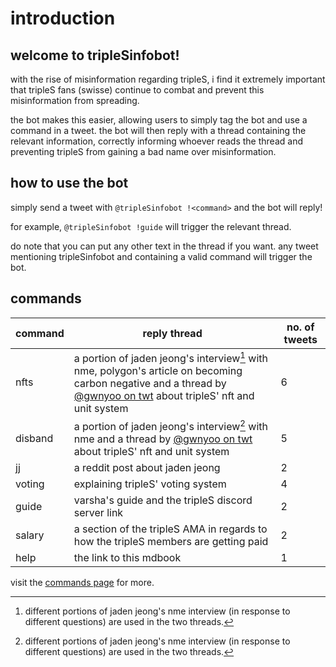 # introduction

## welcome to tripleSinfobot!
with the rise of misinformation regarding tripleS, i find it extremely important that tripleS fans (swisse) continue to combat and prevent this misinformation from spreading. 

the bot makes this easier, allowing users to simply tag the bot and use a command in a tweet. the bot will then reply with a thread containing the relevant information, correctly informing whoever reads the thread and preventing tripleS from gaining a bad name over misinformation.

## how to use the bot
simply send a tweet with `@tripleSinfobot !<command>` and the bot will reply! 

for example, `@tripleSinfobot !guide` will trigger the relevant thread.

do note that you can put any other text in the thread if you want. any tweet mentioning tripleSinfobot and containing a valid command will trigger the bot.

## commands
|command|reply thread|no. of tweets|
|-|-|-|
|nfts|a portion of jaden jeong's interview[^1] with nme, polygon's article on becoming carbon negative and a thread by [@gwnyoo on twt](https://twitter.com/gwnyoo) about tripleS' nft and unit system|6|
|disband|a portion of jaden jeong's interview[^1] with nme and a thread by [@gwnyoo on twt](https://twitter.com/gwnyoo) about tripleS' nft and unit system|5|
|jj|a reddit post about jaden jeong|2|
|voting|explaining tripleS' voting system|4|
|guide|varsha's guide and the tripleS discord server link|2|
|salary|a section of the tripleS AMA in regards to how the tripleS members are getting paid|2|
|help|the link to this mdbook|1|

visit the [commands page](./commands.md) for more.

[^1]: different portions of jaden jeong's nme interview (in response to different questions) are used in the two threads.
